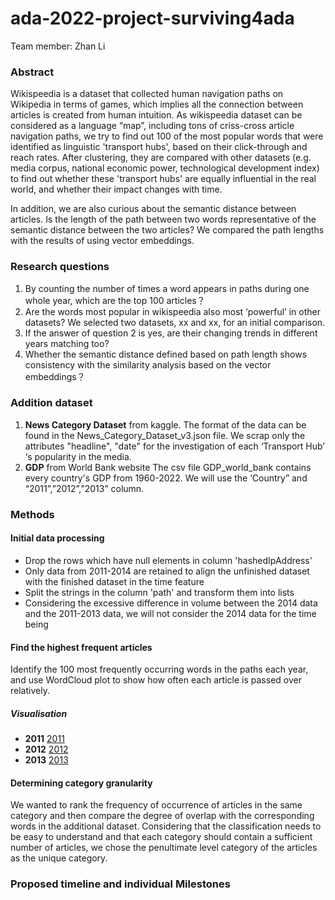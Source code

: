 # ada-2022-project-surviving4ada
Team member: Zhan Li
### Abstract
Wikispeedia is a dataset that collected human navigation paths on Wikipedia in terms of games, which implies all the connection between articles is created from human intuition. As wikispeedia dataset can be considered as a language “map”, including tons of criss-cross article navigation paths, we try to find out 100 of the most popular words that were identified as linguistic 'transport hubs', based on their click-through and reach rates. After clustering, they are compared with other datasets (e.g. media corpus, national economic power, technological development index) to find out whether these 'transport hubs' are equally influential in the real world, and whether their impact changes with time.

In addition, we are also curious about the semantic distance between articles. Is the length of the path between two words representative of the semantic distance between the two articles? We compared the path lengths with the results of using vector embeddings.

### Research questions
1. By counting the number of times a word appears in paths during one whole year, which are the top 100 articles？
2. Are the words most popular in wikispeedia also most ‘powerful’ in other datasets? We selected two datasets, xx and xx, for an initial comparison.
3. If the answer of question 2 is yes, are their changing trends in different years matching too?
4. Whether the semantic distance defined based on path length shows consistency with the similarity analysis based on the vector embeddings？

### Addition dataset
1. **News Category Dataset** from kaggle.
   The format of the data can be found in the News_Category_Dataset_v3.json file. We scrap only the attributes "headline", "date" for the investigation of each ‘Transport Hub’ ‘s popularity in the media.
2. **GDP** from World Bank website
    The csv file GDP_world_bank contains every country's GDP from 1960-2022. We will use the ‘Country” and “2011”,”2012”,”2013” column.

### Methods
#### **Initial data processing**
- Drop the rows which have null elements in column 'hashedIpAddress'
- Only data from 2011-2014 are retained to align the unfinished dataset with the finished dataset in the time feature
- Split the strings in the column 'path' and transform them into lists
- Considering the excessive difference in volume between the 2014 data and the 2011-2013 data, we will not consider the 2014 data for the time being

#### **Find the highest frequent articles**
Identify the 100 most frequently occurring words in the paths each year, and use WordCloud plot to show how often each article is passed over relatively.
##### **Visualisation**
- **2011** [2011](pic2011)
- **2012** [2012](pic2012)
- **2013** [2013](pic2013)

#### **Determining category granularity**
We wanted to rank the frequency of occurrence of articles in the same category and then compare the degree of overlap with the corresponding words in the additional dataset. Considering that the classification needs to be easy to understand and that each category should contain a sufficient number of articles, we chose the penultimate level category of the articles as the unique category.

### **Proposed timeline and individual Milestones**

